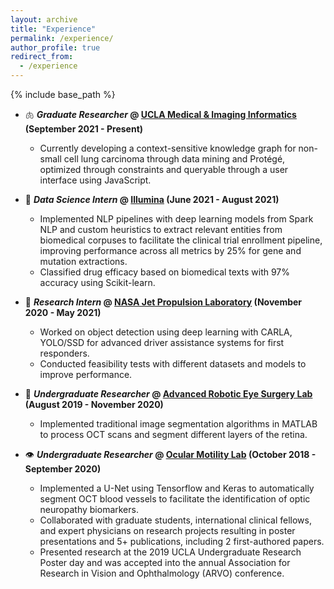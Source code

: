 ```yaml
---
layout: archive
title: "Experience"
permalink: /experience/
author_profile: true
redirect_from:
  - /experience
---
```


{% include base_path %}

- 🫁 ***Graduate Researcher* @ [UCLA Medical & Imaging Informatics](https://mii.ucla.edu) (September 2021 - Present)**
  -  Currently developing a context-sensitive knowledge graph for non-small cell lung carcinoma through data mining and Protégé, optimized through constraints and queryable through a user interface using JavaScript.

- 🧬 ***Data Science Intern* @ [Illumina](https://www.illumina.com) (June 2021 - August 2021)**
  -  Implemented NLP pipelines with deep learning models from Spark NLP and custom heuristics to extract relevant entities from biomedical corpuses to facilitate the clinical trial enrollment pipeline, improving performance across all metrics by 25% for gene and mutation extractions.
  - Classified drug efficacy based on biomedical texts with 97% accuracy using Scikit-learn.

- :rocket: ***Research Intern* @ [NASA Jet Propulsion Laboratory](https://www.jpl.nasa.gov) (November 2020 - May 2021)**
  - Worked on object detection using deep learning with CARLA, YOLO/SSD for advanced driver assistance systems for first responders.
  - Conducted feasibility tests with different datasets and models to improve performance.

- :robot: ***Undergraduate Researcher* @ [Advanced Robotic Eye Surgery Lab](https://www.uclahealth.org/eye/center-for-advanced-robotic-eye-surgery) (August 2019 - November 2020)**
  - Implemented traditional image segmentation algorithms in MATLAB to process OCT scans and segment different layers of the retina.

- :eye: ***Undergraduate Researcher* @ [Ocular Motility Lab](https://www.uclahealth.org/joseph-demer) (October 2018 - September 2020)**
  - Implemented a U-Net using ​Tensorflow​ and ​Keras​ to automatically segment OCT blood vessels to facilitate the identification of optic neuropathy biomarkers.
  - Collaborated with graduate students, international clinical fellows, and expert physicians on research projects resulting in poster presentations and 5+ publications, including 2 first-authored papers.
  - Presented research at the 2019 UCLA Undergraduate Research Poster day and was accepted into the annual Association for Research in Vision and Ophthalmology (ARVO) conference.
